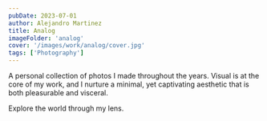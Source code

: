 ```yaml
---
pubDate: 2023-07-01
author: Alejandro Martinez
title: Analog
imageFolder: 'analog'
cover: '/images/work/analog/cover.jpg'
tags: ['Photography']
---
```


A personal collection of photos I made throughout the years. Visual is at the core of my work, and I nurture a minimal, yet captivating aesthetic that is both pleasurable and visceral.

Explore the world through my lens.

